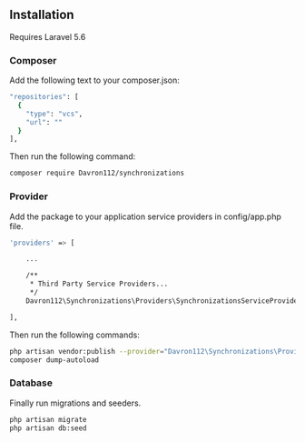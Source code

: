## Installation

Requires Laravel 5.6
### Composer

Add the following text to your composer.json:

``` bash
"repositories": [
  {
    "type": "vcs",
    "url": ""
  }
],
```

Then run the following command:

``` bash
composer require Davron112/synchronizations
```

### Provider

Add the package to your application service providers in config/app.php file.

``` bash
'providers' => [

    ...

    /**
     * Third Party Service Providers...
     */
    Davron112\Synchronizations\Providers\SynchronizationsServiceProvider::class,

],
```

Then run the following commands:

``` bash
php artisan vendor:publish --provider="Davron112\Synchronizations\Providers\SynchronizationsServiceProvider"
composer dump-autoload
```

### Database

Finally run migrations and seeders.

``` bash
php artisan migrate
php artisan db:seed
```
